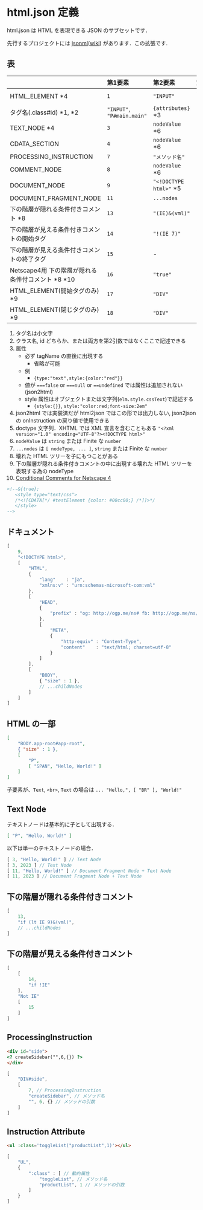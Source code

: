 # html.json 定義

html.json は HTML を表現できる JSON のサブセットです．

先行するプロジェクトには [jsonml](http://www.jsonml.org/)([wiki](https://en.wikipedia.org/wiki/JsonML)) があります．この拡張です.

## 表

|                                                   | 第1要素                     | 第2要素                | 第3要素           | 第4要素    |
|:--------------------------------------------------|:----------------------------|:-----------------------|:----------------- |:-----------|
| HTML_ELEMENT *4                                   | `1`                         | `"INPUT"`              | `{attributes}` *3 | `...nodes` |
| タグ名(.class#id) *1, *2                          | `"INPUT"`, `"P#main.main"`  |`{attributes}` *3       | `...nodes`        | -          |
| TEXT_NODE *4                                      | `3`                         | `nodeValue` *6         | -                 | -          |
| CDATA_SECTION                                     | `4`                         | `nodeValue` *6         | -                 | -          |
| PROCESSING_INSTRUCTION                            | `7`                         | `"メソッド名"`         | `...arguments`    | -          |
| COMMENT_NODE                                      | `8`                         | `nodeValue` *6         | -                 | -          |
| DOCUMENT_NODE                                     | `9`                         | `"<!DOCTYPE html>"` *5 | `...nodes` *7     | -          |
| DOCUMENT_FRAGMENT_NODE                            | `11`                        | `...nodes`             | -                 | -          |
| 下の階層が隠れる条件付きコメント *8               | `13`                        | `"(IE)&(vml)"`         | `...nodes`        | -          |
| 下の階層が見える条件付きコメントの開始タグ        | `14`                        | `"!(IE 7)"`            | -                 | -          |
| 下の階層が見える条件付きコメントの終了タグ        | `15`                        | -                      | -                 | -          |
| Netscape4用 下の階層が隠れる条件付コメント *8 *10 | `16`                        | `"true"`               | `...nodes`        | -          |
| HTML_ELEMENT(開始タグのみ) *9                     | `17`                        | `"DIV"`                | `{attributes}` *3 | `...nodes` |
| HTML_ELEMENT(閉じタグのみ) *9                     | `18`                        | `"DIV"`                | -                 | -          |

1. タグ名は小文字
2. クラス名, id どちらか、または両方を第2引数ではなくここで記述できる
3. 属性
   * 必ず tagName の直後に出現する
      * 省略が可能
   * 例
      * `{type:"text",style:{color:"red"}}`
   * 値が `===false` or `===null` or `==undefined` では属性は追加されない(json2html)
   * style 属性はオブジェクトまたは文字列(`elm.style.cssText`)で記述する
     * `{style:{}}`, `style:"color:red;font-size:2em"`
4. json2html では実装済だが html2json ではこの形では出力しない, json2json の onInstruction の戻り値で使用できる
5. doctype 文字列．XHTML では XML 宣言を含むこともある `"<?xml version="1.0" encoding="UTF-8"?><!DOCTYPE html>"`
6. `nodeValue` は `string` または Finite な `number`
7. `...nodes` は `[ nodeType, ... ]`, `string` または Finite な `number`
8. 壊れた HTML ツリーを子にもつことがある
9. 下の階層が隠れる条件付きコメントの中に出現する壊れた HTML ツリーを表現する為の nodeType
10. [Conditional Comments for Netscape 4](https://web.archive.org/web/20050308074844/http://www.dithered.com/css_filters/html_only/conditional_comments_ns4.html)

~~~html
<!--&{true};
   <style type="text/css">
   /*<![CDATA[*/ #testElement {color: #00cc00;} /*]]>*/
   </style>
-->
~~~

## ドキュメント

~~~js
[ 
    9,
    "<!DOCTYPE html>",
    [
        "HTML",
        {
            "lang"    : "ja",
            "xmlns:v" : "urn:schemas-microsoft-com:vml"
        },
        [
            "HEAD",
            {
                "prefix" : "og: http://ogp.me/ns# fb: http://ogp.me/ns/fb#"
            },
            [
                "META",
                {
                    "http-equiv" : "Content-Type",
                    "content"    : "text/html; charset=utf-8"
                }
            ]
        ],
        [
            "BODY",
            { "size" : 1 },
            // ...childNodes
        ]
    ]
]
~~~

## HTML の一部

~~~json
[
    "BODY.app-root#app-root",
    { "size" : 1 },
    [
        "P",
        [ "SPAN", "Hello, World!" ]
    ]
]
~~~

子要素が、`Text`, `<br>`, `Text` の場合は `... "Hello,", [ "BR" ], "World!"`

## Text Node

テキストノードは基本的に子として出現する．

~~~json
[ "P", "Hello, World!" ]
~~~

以下は単一のテキストノードの場合．

~~~js
[ 3, "Hello, World!" ] // Text Node
[ 3, 2023 ] // Text Node
[ 11, "Hello, World!" ] // Document Fragment Node + Text Node
[ 11, 2023 ] // Document Fragment Node + Text Node
~~~

## 下の階層が隠れる条件付きコメント

~~~js
[ 
    13,
    "if (lt IE 9)&(vml)",
    // ...childNodes
]
~~~

## 下の階層が見える条件付きコメント

~~~js
[
    [
        14,
        "if !IE"
    ],
    "Not IE"
    [
        15
    ]
]
~~~

## ProcessingInstruction

~~~html
<div id="side">
<? createSidebar("",6,{}) ?>
</div>
~~~

~~~js
[
    "DIV#side",
    [
        7, // ProcessingInstruction
        "createSidebar", // メソッド名
        "", 6, {} // メソッドの引数
    ]
]
~~~

## Instruction Attribute

~~~html
<ul :class='toggleList("productList",1)'></ul>
~~~

~~~js
[
    "UL",
    {
        ":class" : [ // 動的属性
            "toggleList", // メソッド名
            "productList", 1 // メソッドの引数
        ]
    }
]
~~~